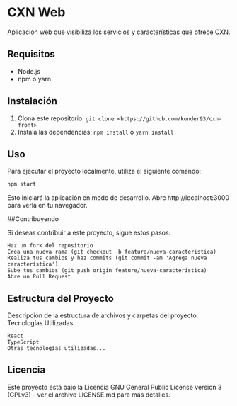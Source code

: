 # CXN Web 

Aplicación web que visibiliza los servicios y características que ofrece CXN.

## Requisitos

- Node.js
- npm o yarn

## Instalación
 
1. Clona este repositorio: `git clone <https://github.com/kunder93/cxn-front>`
2. Instala las dependencias: `npm install` o `yarn install`

## Uso

Para ejecutar el proyecto localmente, utiliza el siguiente comando:

```bash
npm start
```
Esto iniciará la aplicación en modo de desarrollo.
Abre http://localhost:3000 para verla en tu navegador.


##Contribuyendo

Si deseas contribuir a este proyecto, sigue estos pasos:

    Haz un fork del repositorio
    Crea una nueva rama (git checkout -b feature/nueva-caracteristica)
    Realiza tus cambios y haz commits (git commit -am 'Agrega nueva característica')
    Sube tus cambios (git push origin feature/nueva-caracteristica)
    Abre un Pull Request

## Estructura del Proyecto

Descripción de la estructura de archivos y carpetas del proyecto.
Tecnologías Utilizadas

    React
    TypeScript
    Otras tecnologías utilizadas...

## Licencia

Este proyecto está bajo la Licencia GNU General Public License  version 3  (GPLv3) - ver el archivo LICENSE.md para más detalles.
